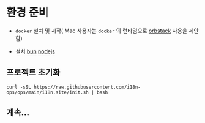 # 환경 준비

* `docker` 설치 및 시작( Mac 사용자는 `docker` 의 런타임으로 [orbstack](https://orbstack.dev) 사용을 제안함)

* 설치 [bun](https://bun.sh/docs/installation) [nodejs](https://nodejs.org/en/download/package-manager)

## 프로젝트 초기화

```
curl -sSL https://raw.githubusercontent.com/i18n-ops/ops/main/i18n.site/init.sh | bash
```

## 계속…